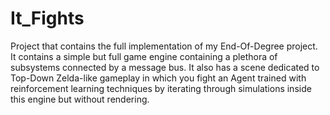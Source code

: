 # It_Fights

Project that contains the full implementation of my End-Of-Degree project. It contains a simple but full game engine containing a plethora of subsystems connected by a message bus. It also has a scene dedicated to Top-Down Zelda-like gameplay in which you fight an Agent trained with reinforcement learning techniques by iterating through simulations inside this engine but without rendering.
